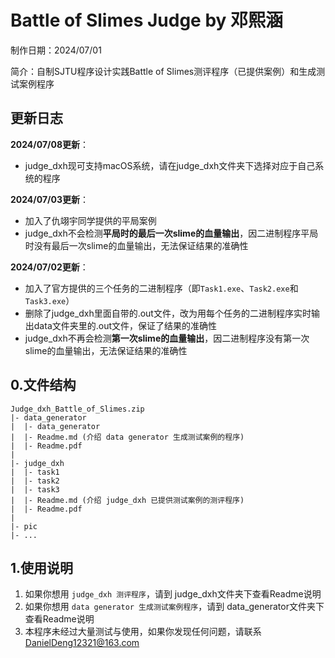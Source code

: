 # Battle of Slimes Judge by 邓熙涵
 制作日期：2024/07/01

 简介：自制SJTU程序设计实践Battle of Slimes测评程序（已提供案例）和生成测试案例程序
 ## 更新日志
 **2024/07/08更新**：
* judge_dxh现可支持macOS系统，请在judge_dxh文件夹下选择对应于自己系统的程序


 **2024/07/03更新**：
* 加入了仇翊宇同学提供的平局案例
* judge_dxh不会检测**平局时的最后一次slime的血量输出**，因二进制程序平局时没有最后一次slime的血量输出，无法保证结果的准确性


 **2024/07/02更新**：
* 加入了官方提供的三个任务的二进制程序（即`Task1.exe`、`Task2.exe`和`Task3.exe`）
* 删除了judge_dxh里面自带的.out文件，改为用每个任务的二进制程序实时输出data文件夹里的.out文件，保证了结果的准确性
* judge_dxh不再会检测**第一次slime的血量输出**，因二进制程序没有第一次slime的血量输出，无法保证结果的准确性



## 0.文件结构
```
Judge_dxh_Battle_of_Slimes.zip
|- data_generator
|  |- data_generator
|  |- Readme.md (介绍 data generator 生成测试案例的程序)
|  |- Readme.pdf
|
|- judge_dxh
|  |- task1
|  |- task2
|  |- task3
|  |- Readme.md (介绍 judge_dxh 已提供测试案例的测评程序)
|  |- Readme.pdf
|
|- pic
|- ...
```
## 1.使用说明
1. 如果你想用 `judge_dxh 测评程序`，请到 judge_dxh文件夹下查看Readme说明
2. 如果你想用 `data generator 生成测试案例程序`，请到 data_generator文件夹下查看Readme说明
3. 本程序未经过大量测试与使用，如果你发现任何问题，请联系 DanielDeng12321@163.com